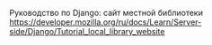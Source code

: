 Руководство по Django: сайт местной библиотеки
https://developer.mozilla.org/ru/docs/Learn/Server-side/Django/Tutorial_local_library_website

